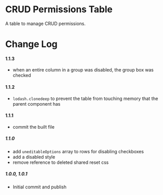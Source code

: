 # CRUD Permissions Table

A table to manage CRUD permissions.

# Change Log

#### 1.1.3
- when an entire column in a group was disabled, the group box was checked

#### 1.1.2
- `lodash.clonedeep` to prevent the table from touching memory that the parent component has

#### 1.1.1
- commit the built file

##### 1.1.0
- add `uneditableOptions` array to rows for disabling checkboxes
- add a disabled style
- remove reference to deleted shared reset css

##### 1.0.0, 1.0.1
- Initial commit and publish
